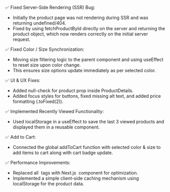 
✅ Fixed Server-Side Rendering (SSR) Bug:
- Initially the product page was not rendering during SSR and was returning undefined/404. 
- Fixed by using fetchProductById directly on the server and returning the product object, which now renders correctly on the initial server request.

✅ Fixed Color / Size Synchronization:
- Moving size filtering logic to the parent component and using useEffect to reset size upon color change.
- This ensures size options update immediately as per selected color.

✅ UI & UX Fixes:
- Added null-check for product prop inside ProductDetails.
- Added focus styles for buttons, fixed missing alt text, and added price formatting (.toFixed(2)).

✅ Implemented Recently Viewed Functionality:
- Used localStorage in a useEffect to save the last 3 viewed products and displayed them in a reusable component.

✅ Add to Cart:
- Connected the global addToCart function with selected color & size to add items to cart along with cart badge update.

✅ Performance Improvements:
- Replaced all <img> tags with Next.js <Image> component for optimization.
- Implemented a simple client-side caching mechanism using localStorage for the product data.
